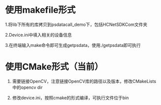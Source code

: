 
# 使用makefile形式

1.将lib下所有的库拷贝到psdatacall_demo下，包括HCNetSDKCom文件夹

2.Device.ini中填入相关的设备信息

3.在终端输入make命令即可生成getpsdata，使用./getpsdata即可执行

# 使用CMake形式（当前）

1. 需要链接OpenCV，注意链接OpenCV库的路径以及版本，修改CMakeLists中的opencv dir

2. 修改device.ini，按照cmake的形式编译，可执行文件位于bin
  